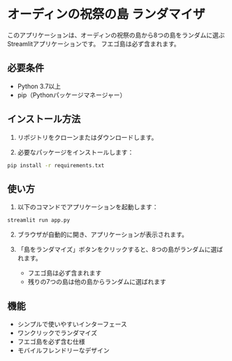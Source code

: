 # オーディンの祝祭の島 ランダマイザ

このアプリケーションは、オーディンの祝祭の島から8つの島をランダムに選ぶStreamlitアプリケーションです。
フエゴ島は必ず含まれます。

## 必要条件

- Python 3.7以上
- pip（Pythonパッケージマネージャー）

## インストール方法

1. リポジトリをクローンまたはダウンロードします。

2. 必要なパッケージをインストールします：
```bash
pip install -r requirements.txt
```

## 使い方

1. 以下のコマンドでアプリケーションを起動します：
```bash
streamlit run app.py
```

2. ブラウザが自動的に開き、アプリケーションが表示されます。

3. 「島をランダマイズ」ボタンをクリックすると、8つの島がランダムに選ばれます。
   - フエゴ島は必ず含まれます
   - 残りの7つの島は他の島からランダムに選ばれます

## 機能

- シンプルで使いやすいインターフェース
- ワンクリックでランダマイズ
- フエゴ島を必ず含む仕様
- モバイルフレンドリーなデザイン 
